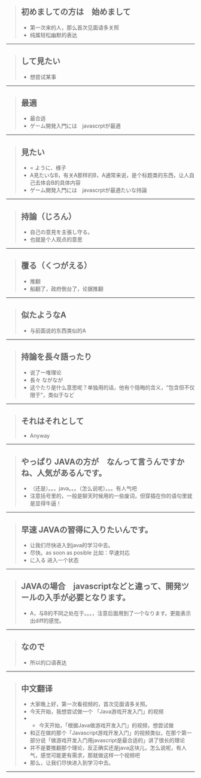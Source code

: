 > ## 初めましての方は　始めまして
> * 第一次来的人，那么首次见面请多关照
> * 纯属轻松幽默的表达
----------

> ## して見たい
> * 想尝试某事
----------

> ## 最適
> * 最合适
> * ゲーム開発入門には　javascrptが最適
----------

> ## 見たい
> * = ように、様子
> * A見たいなB，有关A那样的B，A通常来说，是个标题类的东西，让人自己去体会B的具体内容
> * ゲーム開発入門には　javascrptが最適たいな持論
----------

> ## 持論（じろん）
> * 自己の意見を主張し守る。
> * 也就是个人观点的意思
----------

> ## 覆る（くつがえる）
> * 推翻
> * 船翻了，政府倒台了，论据推翻
----------

> ## 似たようなA
> * 与前面说的东西类似的A
----------

> ## 持論を長々語ったり
> * 说了一堆理论
> * 長々 ながなが
> * 这个たり是什么意思呢？单独用的话，他有个隐晦的含义，“包含但不仅限于”，类似于など
----------

> ## それはそれとして
> * Anyway
----------

> ## やっぱり JAVAの方が　なんって言うんですかね、人気があるんです。
> * （还是）。。。java。。。（怎么说呢）。。。有人气吧
> * 注意括号里的，一般是聊天时候用的一些废词，但穿插在你的语句里就是显得牛逼！
----------

> ## 早速 JAVAの習得に入りたいんです。
> * 让我们尽快进入到java的学习中去。
> * 尽快。as soon as posible 比如：早速対応
> * に入る 进入一个状态
----------

> ## JAVAの場合　javascriptなどと違って、開発ツールの入手が必要となります。
> * A，与B的不同之处在于。。。，注意后面用到了一个なります。更能表示出diff的感觉。
----------

> ## なので
> * 所以的口语表达
----------

> ## 中文翻译
> * 大家晚上好，第一次看视频的，首次见面请多关照。
> * 今天开始，我想尝试做一个 「Java游戏开发入门」的视频
> * * 今天开始，「根据Java做游戏开发入门」的视频，想尝试做
> * 和正在做的那个「Javascript游戏开发入门」的视频类似，在那个第一部分说「做游戏开发入门用javascript是最合适的」讲了很长的理论
> * 并不是要推翻那个理论，反正确实还是java这块儿，怎么说呢，有人气，感觉可能更有需求，那就做这样一个视频吧
> * 那么，让我们尽快进入到学习中去。
----------